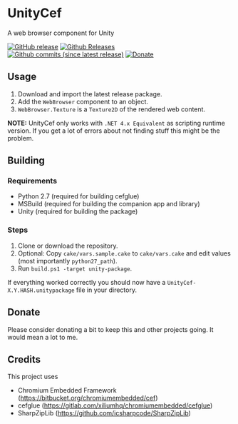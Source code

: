 # UnityCef
A web browser component for Unity

[![GitHub release](https://img.shields.io/github/release/WiiPlayer2/UnityCef.svg)](https://github.com/WiiPlayer2/UnityCef/releases/latest)
[![Github Releases](https://img.shields.io/github/downloads/WiiPlayer2/UnityCef/total.svg)](https://github.com/WiiPlayer2/UnityCef/releases/latest)
[![Github commits (since latest release)](https://img.shields.io/github/commits-since/WiiPlayer2/UnityCef/latest.svg)](https://github.com/WiiPlayer2/UnityCef/commits/master)
[![Donate](https://img.shields.io/badge/liberapay-donate-red.svg)](https://liberapay.com/WiiPlayer2/)

## Usage
1. Download and import the latest release package.
2. Add the `WebBrowser` component to an object.
3. `WebBrowser.Texture` is a `Texture2D` of the rendered web content.

**NOTE:** UnityCef only works with `.NET 4.x Equivalent` as scripting runtime version. If you get a lot of errors about not finding stuff this might be the problem.

## Building
### Requirements
- Python 2.7 (required for building cefglue)
- MSBuild (required for building the companion app and library)
- Unity (required for building the package)

### Steps
1. Clone or download the repository.
2. Optional: Copy `cake/vars.sample.cake` to `cake/vars.cake` and edit values (most importantly `python27_path`).
3. Run `build.ps1 -target unity-package`.

If everything worked correctly you should now have a `UnityCef-X.Y.HASH.unitypackage` file in your directory.

## Donate
Please consider donating a bit to keep this and other projects going. It would mean a lot to me.

## Credits
This project uses
- Chromium Embedded Framework (https://bitbucket.org/chromiumembedded/cef)
- cefglue (https://gitlab.com/xiliumhq/chromiumembedded/cefglue)
- SharpZipLib (https://github.com/icsharpcode/SharpZipLib)
